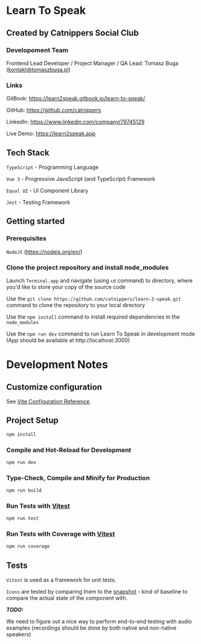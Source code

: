 # Learn To Speak

## Created by Catnippers Social Club

### Developoment Team

Frontend Lead Developer / Project Manager / QA Lead: Tomasz Buga (kontakt@tomaszbuga.pl)

### Links

GitBook: https://learn2speak.gitbook.io/learn-to-speak/

GitHub: https://github.com/catnippers

LinkedIn: https://www.linkedin.com/company/79745129

Live Demo: https://learn2speak.app

## Tech Stack

`TypeScript` - Programming Language

`Vue 3` - Progressive JavaScript (and TypeScript) Framework

`Equal UI` - UI Component Library

`Jest` - Testing Framework

## Getting started
### Prerequisites

`NodeJS` (https://nodejs.org/en/)

### Clone the project repository and install node_modules
Launch `Terminal.app` and navigate (using `cd` command) to directory, where you'd like to store your copy of the source code

Use the `git clone https://github.com/catnippers/learn-2-speak.git` command to clone the repository to your local directory

Use the `npm install` command to install required dependencies in the `node_modules`

Use the `npm run dev` command to run Learn To Speak in development mode (App should be available at http://localhost:3000)

# Development Notes

## Customize configuration

See [Vite Configuration Reference](https://vitejs.dev/config/).

## Project Setup

```sh
npm install
```

### Compile and Hot-Reload for Development

```sh
npm run dev
```

### Type-Check, Compile and Minify for Production

```sh
npm run build
```

### Run Tests with [Vitest](https://vitest.dev/)

```sh
npm run test
```

### Run Tests with Coverage with [Vitest](https://vitest.dev/)

```sh
npm run coverage
```

## Tests

`Vitest` is used as a framework for unit tests.

`Icons` are tested by comparing them to the [snapshot](https://vitest.dev/guide/snapshot.html) - kind of baseline
to compare the actual state of the component with.

***TODO:***

We need to figure out a nice way to perform end-to-end testing with audio examples (recordings should be done by both native and non-native speakers)



